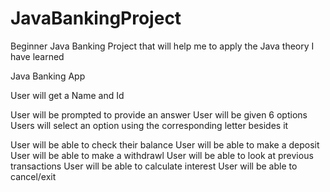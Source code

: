 # JavaBankingProject
Beginner Java Banking Project that will help me to apply the Java theory I have learned

Java Banking App

User will get a Name and Id

User will be prompted to provide an answer
User will be given 6 options 
Users will select an option using the corresponding letter besides it

User will be able to check their balance
User will be able to make a deposit
User will be able to make a withdrawl 
User will be able to look at previous transactions 
User will be able to calculate interest
User will be able to cancel/exit

